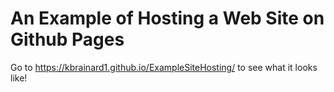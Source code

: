 # An Example of Hosting a Web Site on Github Pages

Go to https://kbrainard1.github.io/ExampleSiteHosting/ to see what it looks like!

